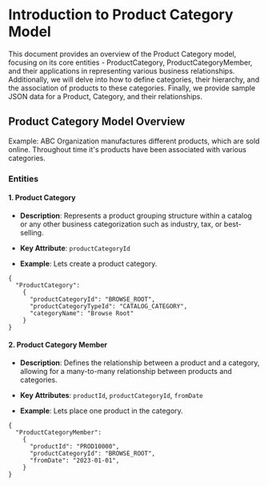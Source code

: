 # Introduction to Product Category Model
This document provides an overview of the Product Category model, focusing on its core entities - ProductCategory, ProductCategoryMember, and their applications in representing various business relationships. Additionally, we will delve into how to define categories, their hierarchy, and the association of products to these categories. Finally, we provide sample JSON data for a Product, Category, and their relationships.

## Product Category Model Overview
Example: ABC Organization manufactures different products, which are sold online. Throughout time it's products have been associated with various categories.

### Entities

#### 1. Product Category
- **Description**: Represents a product grouping structure within a catalog or any other business categorization such as industry, tax, or best-selling.

- **Key Attribute**: `productCategoryId`
- **Example**: Lets create a product category.
```
{
  "ProductCategory":
    {
      "productCategoryId": "BROWSE_ROOT",
      "productCategoryTypeId": "CATALOG_CATEGORY",
      "categoryName": "Browse Root"
    }
}
```
#### 2. Product Category Member
- **Description**: Defines the relationship between a product and a category, allowing for a many-to-many relationship between products and categories.

- **Key Attributes**: `productId`, `productCategoryId`, `fromDate`
- **Example**: Lets place one product in the category.
```
{
  "ProductCategoryMember":
    {
      "productId": "PROD10000",
      "productCategoryId": "BROWSE_ROOT",
      "fromDate": "2023-01-01",
    }
}
```